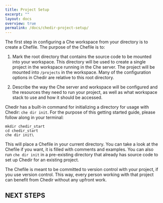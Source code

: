 ```yaml
---
title: Project Setup
excerpt: ""
layout: docs
overview: true
permalink: /docs/chedir-project-setup/
---
```

The first step in configuring a Che workspace from your directory is to create a Chefile. The purpose of the Chefile is to:
1. Mark the root directory that contains the source code to be mounted into your workspace. This directory will be used to create a single project in the workspace running in the Che server. The project will be mounted into `/projects` in the workspace. Many of the configuration options in Chedir are relative to this root directory.

2. Describe the way the Che server and workspace will be configured and the resources they need to run your project, as well as what workspace stack to use and how it should be accessed.

Chedir has a built-in command for initializing a directory for usage with Chedir: `che dir init`. For the purpose of this getting started guide, please follow along in your terminal:
```shell  
mkdir chedir_start
cd chedir_start
che dir init\
```
This will place a Chefile in your current directory. You can take a look at the Chefile if you want, it is filled with comments and examples. You can also run `che dir init` in a pre-existing directory that already has source code to set up Chedir for an existing project.

The Chefile is meant to be committed to version control with your project, if you use version control. This way, every person working with that project can benefit from Chedir without any upfront work.

## NEXT STEPS
